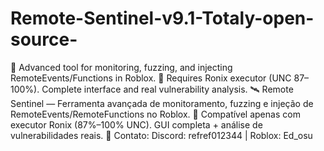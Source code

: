 # Remote-Sentinel-v9.1-Totaly-open-source-
🚨 Advanced tool for monitoring, fuzzing, and injecting RemoteEvents/Functions in Roblox. 
🧠 Requires Ronix executor (UNC 87–100%). Complete interface and real vulnerability analysis.
🛰️ Remote Sentinel — Ferramenta avançada de monitoramento, fuzzing e injeção de RemoteEvents/RemoteFunctions no Roblox.
🧠 Compatível apenas com executor Ronix (87%–100% UNC). GUI completa + análise de vulnerabilidades reais.
📩 Contato: Discord: refref012344 | Roblox: Ed_osu


